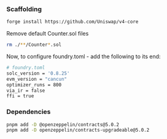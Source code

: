 ### Scaffolding

```bash
forge install https://github.com/Uniswap/v4-core
```

Remove default Counter.sol files

```bash
rm ./**/Counter*.sol
```

Now, to configure foundry.toml - add the following to its end:

```bash
# foundry.toml
solc_version = '0.8.25'
evm_version = "cancun"
optimizer_runs = 800
via_ir = false
ffi = true
```

### Dependencies

```bash
pnpm add -D @openzeppelin/contracts@5.0.2
pnpm add -D openzeppelin/contracts-upgradeable@5.0.2
```
